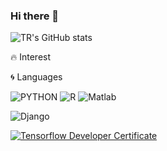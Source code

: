 ### Hi there 👋

![TR's GitHub stats](https://github-readme-stats.vercel.app/api?username=Taerimmm&show_icons=true)



:fire: Interest


:cyclone: Languages

![PYTHON](https://img.shields.io/badge/PYTHON-%E2%98%85%E2%98%85%E2%98%85%E2%98%85%E2%98%86-0696D7?style=plastic&logo=Python&logoColor=white) ![R](https://img.shields.io/badge/R-%E2%98%85%E2%98%85%E2%98%86%E2%98%86%E2%98%86-0095D5?style=plastic&logo=R&logoColor=white) ![Matlab](https://img.shields.io/badge/Matlab-%E2%98%85%E2%98%85%E2%98%86%E2%98%86%E2%98%86-0076A8?style=plastic&logo=mathworks&logoColor=white)

![Django](https://img.shields.io/badge/django-%E2%98%85%E2%98%86%E2%98%86%E2%98%86%E2%98%86-0076A8?style=plastic&logo=Django&logoColor=white)


[![Tensorflow Developer Certificate](https://img.shields.io/badge/Tensorflow%20Developer%20Certificate-FF6F00?logo=tensorflow&logoColor=white)](https://www.credential.net/fae7f292-49b0-490e-b4c3-7a1cda04b557)

<!--
**Taerimmm/Taerimmm** is a ✨ _special_ ✨ repository because its `README.md` (this file) appears on your GitHub profile.

Here are some ideas to get you started:

- 🔭 I’m currently working on ...
- 🌱 I’m currently learning ...
- 👯 I’m looking to collaborate on ...
- 🤔 I’m looking for help with ...
- 💬 Ask me about ...
- 📫 How to reach me: ...
- 😄 Pronouns: ...
- ⚡ Fun fact: ...
-->
